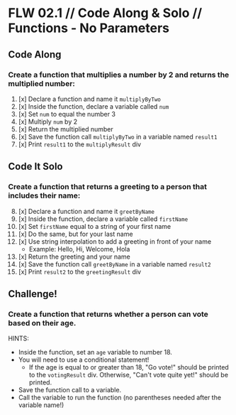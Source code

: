 # FLW 02.1 // Code Along & Solo // Functions - No Parameters


## Code Along

### Create a function that multiplies a number by 2 and returns the multiplied number: 
1. [x] Declare a function and name it `multiplyByTwo`
2. [x] Inside the function, declare a variable called `num`
3. [x] Set `num` to equal the number 3
4. [x] Multiply `num` by 2
5. [x] Return the multiplied number
6. [x] Save the function call `multiplyByTwo` in a variable named `result1`
7. [x] Print `result1` to the `multiplyResult` div



## Code It Solo

### Create a function that returns a greeting to a person that includes their name:

8. [x] Declare a function and name it `greetByName`
9. [x] Inside the function, declare a variable called `firstName`
10. [x] Set `firstName` equal to a string of your first name
11. [x] Do the same, but for your last name
12. [x] Use string interpolation to add a greeting in front of your name
      - Example: Hello, Hi, Welcome, Hola
13. [x] Return the greeting and your name
14. [x] Save the function call `greetByName` in a variable named `result2`
15. [x] Print `result2` to the `greetingResult` div


## Challenge!
### Create a function that returns whether a person can vote based on their age. 

HINTS:
- Inside the function, set an `age` variable to number 18.
- You will need to use a conditional statement!
  -   If the age is equal to or greater than 18, "Go vote!" should be printed to the `votingResult` div. Otherwise, "Can't vote quite yet!" should be printed.
- Save the function call to a variable.
- Call the variable to run the function (no parentheses needed after the variable name!)
  
</br>